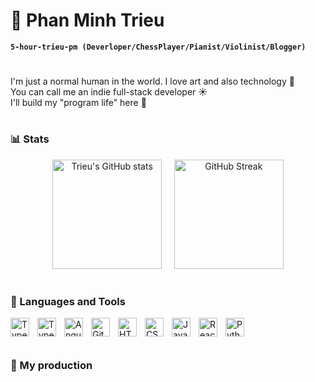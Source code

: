 # 🗿 Phan Minh Trieu

**`5-hour-trieu-pm (Deverloper/ChessPlayer/Pianist/Violinist/Blogger)`**

#

<p>I'm just a normal human in the world. I love art and also technology 🎨 <br />
You can call me an indie full-stack developer ☀️ <br />
I'll build my "program life" here 🌠</p>

#

### 📊 Stats

<p align="center">
  <img src="https://github-readme-stats.vercel.app/api?username=phanminhtrieu&show_icons=true&theme=gruvbox" alt="Trieu's GitHub stats" height="175"/>
  &nbsp;&nbsp;&nbsp;
  <img src="https://streak-stats.demolab.com?user=phanminhtrieu&theme=gruvbox&border_radius=4.5" alt="GitHub Streak" height="175"/>
</p>

#

### 🧰 Languages and Tools
<div style="padding-bottom:10px;">
<img align="left" alt="TypeScript" width="30px" style="padding-right:10px;" src="https://cdn.jsdelivr.net/gh/devicons/devicon@latest/icons/csharp/csharp-plain.svg" />
<img align="left" alt="TypeScript" width="30px" style="padding-right:10px;" src="https://cdn.jsdelivr.net/gh/devicons/devicon/icons/typescript/typescript-plain.svg" />
<img align="left" alt="Angular" width="30px" style="padding-right:10px;" src="https://cdn.jsdelivr.net/gh/devicons/devicon/icons/angularjs/angularjs-plain.svg" />
<img align="left" alt="Git" width="30px" style="padding-right:10px;" src="https://cdn.jsdelivr.net/gh/devicons/devicon/icons/git/git-original.svg" />
<img align="left" alt="HTML" width="30px" style="padding-right:10px;" src="https://cdn.jsdelivr.net/gh/devicons/devicon/icons/html5/html5-plain.svg" />
<img align="left" alt="CSS" width="30px" style="padding-right:10px;" src="https://cdn.jsdelivr.net/gh/devicons/devicon/icons/css3/css3-plain.svg" />
<img align="left" alt="JavaScript" width="30px" style="padding-right:10px;" src="https://cdn.jsdelivr.net/gh/devicons/devicon/icons/javascript/javascript-plain.svg" />
<img align="left" alt="React" width="30px" style="padding-right:10px;" src="https://cdn.jsdelivr.net/gh/devicons/devicon/icons/react/react-original.svg" />
<img align="left" alt="Python" width="30px" style="padding-right:10px;" src="https://cdn.jsdelivr.net/gh/devicons/devicon/icons/python/python-plain.svg" />
<br />
</div>

#

### 📜 My production
